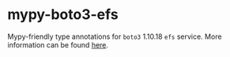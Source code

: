 # mypy-boto3-efs

Mypy-friendly type annotations for `boto3` 1.10.18 `efs` service.
More information can be found [here](https://github.com/vemel/mypy_boto3).